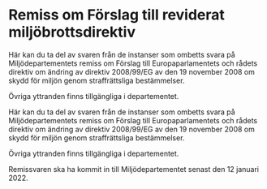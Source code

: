 # Remiss om Förslag till reviderat miljöbrottsdirektiv

Här kan du ta del av svaren från de instanser som ombetts svara på Miljödepartementets remiss om Förslag till Europaparlamentets och rådets direktiv om ändring av direktiv 2008/99/EG av den 19 november 2008 om skydd för miljön genom straffrättsliga bestämmelser.

Övriga yttranden finns tillgängliga i departementet.

Här kan du ta del av svaren från de instanser som ombetts svara på Miljödepartementets remiss om Förslag till Europaparlamentets och rådets direktiv om ändring av direktiv 2008/99/EG av den 19 november 2008 om skydd för miljön genom straffrättsliga bestämmelser.

Övriga yttranden finns tillgängliga i departementet.

Remissvaren ska ha kommit in till Miljödepartementet senast den 12 januari 2022.
